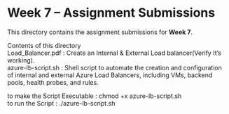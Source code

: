 # Week 7 – Assignment Submissions  
  
This directory contains the assignment submissions for **Week 7**.   
   
Contents of this directory    
Load_Balancer.pdf   :  Create an Internal & External Load balancer(Verify It’s working).   
azure-lb-script.sh  :  Shell script to automate the creation and configuration of internal and external Azure Load Balancers, including VMs, backend pools, health probes, and rules.  

      
to make the Script Executable :  chmod +x azure-lb-script.sh   
to run the Script  :  ./azure-lb-script.sh   
